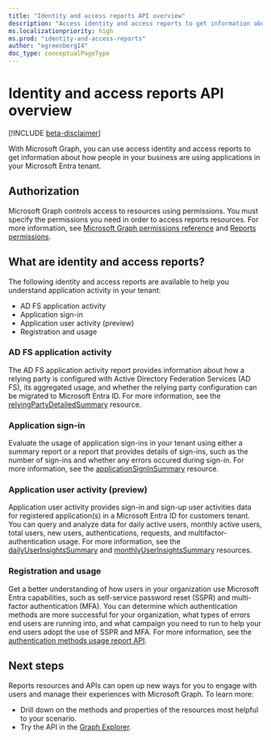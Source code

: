 ```yaml
---
title: "Identity and access reports API overview"
description: "Access identity and access reports to get information about how people in your business use applications in your Microsoft Entra tenant."
ms.localizationpriority: high
ms.prod: "identity-and-access-reports"
author: "egreenberg14"
doc_type: conceptualPageType
---
```


# Identity and access reports API overview

[!INCLUDE [beta-disclaimer](../../includes/beta-disclaimer.md)]

With Microsoft Graph, you can use access identity and access reports to get information about how people in your business are using applications in your Microsoft Entra tenant.

## Authorization

Microsoft Graph controls access to resources using permissions. You must specify the permissions you need in order to access reports resources. For more information, see [Microsoft Graph permissions reference](/graph/permissions-reference) and [Reports permissions](/graph/permissions-reference#reports-permissions).

## What are identity and access reports?

The following identity and access reports are available to help you understand application activity in your tenant:

- AD FS application activity
- Application sign-in
- Application user activity (preview)
- Registration and usage

### AD FS application activity

The AD FS application activity report provides information about how a relying party is configured with Active Directory Federation Services (AD FS), its aggregated usage, and whether the relying party configuration can be migrated to Microsoft Entra ID. For more information, see the [relyingPartyDetailedSummary](/graph/api/resources/applicationsigninsummary?view=graph-rest-beta&preserve-view=true) resource.

### Application sign-in

Evaluate the usage of application sign-ins in your tenant using either a summary report or a report that provides details of sign-ins, such as the number of sign-ins and whether any errors occured during sign-in. For more information, see the [applicationSignInSummary](/graph/api/resources/applicationsigninsummary?view=graph-rest-beta&preserve-view=true) resource.

### Application user activity (preview)
Application user activity provides sign-in and sign-up user activities data for registered application(s) in a Microsoft Entra ID for customers tenant. You can query and analyze data for daily active users, monthly active users, total users, new users, authentications, requests, and multifactor-authentication usage. For more information, see the [dailyUserInsightsSummary](/graph/api/resources/dailyuserinsightmetricsroot?view=graph-rest-beta&preserve-view=true) and [monthlyUserInsightsSummary](/graph/api/resources/monthlyuserinsightmetricsroot?view=graph-rest-beta&preserve-view=true) resources.

### Registration and usage

Get a better understanding of how users in your organization use Microsoft Entra capabilities, such as self-service password reset (SSPR) and multi-factor authentication (MFA). You can determine which authentication methods are more successful for your organization, what types of errors end users are running into, and what campaign you need to run to help your end users adopt the use of SSPR and MFA. For more information, see the [authentication methods usage report API](/graph/api/resources/applicationsigninsummary?view=graph-rest-beta&preserve-view=true).

## Next steps

Reports resources and APIs can open up new ways for you to engage with users and manage their experiences with Microsoft Graph. To learn more:

- Drill down on the methods and properties of the resources most helpful to your scenario.
- Try the API in the [Graph Explorer](https://developer.microsoft.com/graph/graph-explorer).
